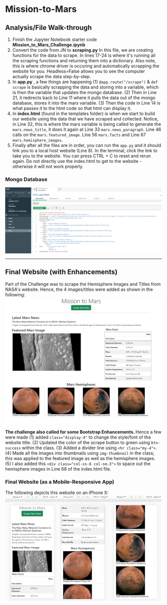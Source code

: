 # Mission-to-Mars

## Analysis/File Walk-through

1. Finish the Jupyter Notebook starter code <b>Mission_to_Mars_Challenge.ipynb</b>
2. Convert the code from JN to <b>scraping.py</b> In this file, we are creating functions for the data to scrape. In lines 17-24 is where it's running all the scraping functions and returning them into a dictionary. Also note, this is where chrome driver is occuring and automatically scrapping the website for you. Headless=False allows you to see the computer actually scrape the data step-by-step.
3. In <b>app.py</b> , a few things are happening (1) `@app.route("/scrape")` & `def scrape` is basically scrapping the data and storing into a variable, which is then the variable that updates the mongo database. (2) Then in Line 21, it redirects back to Line 11 where it pulls the data out of the mongo database, stores it into the mars variable. (3) Then the code in Line 14 is what passes it to the html code so that html can display it.
4. In <b>index.html</b> (found in the templates folder) is when we start to build our website using the data that we have scraped and collected. Notice, in Line 32, this is where the mars variable is being called to generate the `mars.news_title`, it does it again at Line 33 `mars.news_paragraph`. Line 46 calls on the `mars.featured_image`. Line 56 `mars.facts` and Line 67 `mars.hemisphere_images`.
5. Finally after all the files are in order, you can run the `app.py` and it should link you to a local host website (Line 8). In the terminal, click the link to take you to the website. You can press CTRL + C to reset and rerun again. Do not directly use the index.html to get to the website - otherwise it will not work properly.

### Mongo Database 
![](resources/MongoDB.PNG)

---

## Final Website (with Enhancements)
Part of the Challenge was to scrape the Hemisphere Images and Titles from NASA's website. Hence, the 4 images/titles were added as shown in the following: <br>
![](resources/Website.PNG)

<b> The challenge also called for some Bootstrap Enhancements. </b> Hence a few were made (1) added `class="display-4"` to change the style/font of the website title. (2) Updated the color of the scrape button to green using `btn-success` within the class. (3) Added a divider line using `<hr class="my-4">`. (4) Made all the images into thumbnails using `img-thumbnail` in the class; this was applied to the featured image as well as the hemisphere images. (5) I also added this `<div class="col-xs-6 col-sm-3">` to space out the hemisphere images in Line 68 of the index.html file.

### Final Website (as a Mobile-Responsive App)
The following depicts this website on an iPhone X:<br>
![](resources/MobilePart4.png)
